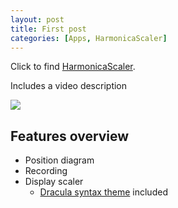 ```yaml
---
layout: post
title: First post
categories: [Apps, HarmonicaScaler]
---
```


Click to find [HarmonicaScaler](https://play.google.com/store/apps/details?id=keno1se.github.io.free&gl=US).

Includes a video description

![](/images/reverie-demo.png)

## Features overview

- Position diagram
- Recording
- Display scaler
    - [Dracula syntax theme](https://draculatheme.com/) included


<div style="text-align: center;">
 <script async type="text/javascript" src="//cdn.carbonads.com/carbon.js?serve=CE7D6KJY&placement=wwwamitmerchantcom" id="_carbonads_js"></script>
</div>



